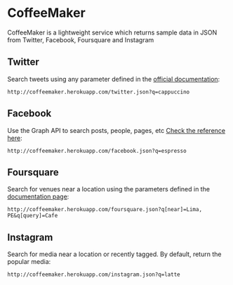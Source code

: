 CoffeeMaker
===========

CoffeeMaker is a lightweight service which returns sample data in JSON from Twitter, Facebook, Foursquare and Instagram

Twitter
-------
Search tweets using any parameter defined in the [official documentation](https://dev.twitter.com/docs/api/1.1/get/search/tweets):
```
http://coffeemaker.herokuapp.com/twitter.json?q=cappuccino
```

Facebook
--------
Use the Graph API to search posts, people, pages, etc [Check the reference here](http://developers.facebook.com/docs/graph-api/):
```
http://coffeemaker.herokuapp.com/facebook.json?q=espresso
```

Foursquare
----------
Search for venues near a location using the parameters defined in the [documentation page](https://developer.foursquare.com/docs/venues/search):
```
http://coffeemaker.herokuapp.com/foursquare.json?q[near]=Lima, PE&q[query]=Cafe
```

Instagram
---------
Search for media near a location or recently tagged. By default, return the popular media:
```
http://coffeemaker.herokuapp.com/instagram.json?q=latte
```